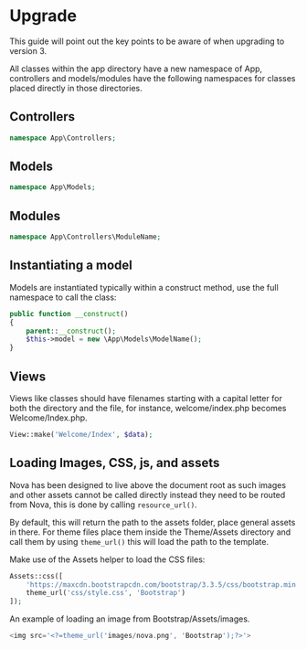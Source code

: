 # Upgrade

This guide will point out the key points to be aware of when upgrading to version 3.

All classes within the app directory have a new namespace of App, controllers and models/modules have the following namespaces for classes placed directly in those directories.

## Controllers

```php
namespace App\Controllers;
```

## Models

```php
namespace App\Models;
```

## Modules

```php
namespace App\Controllers\ModuleName;
```

## Instantiating a model

Models are instantiated typically within a construct method, use the full namespace to call the class:

```php
public function __construct()
{
    parent::__construct();
    $this->model = new \App\Models\ModelName();
}
```

## Views

Views like classes should have filenames starting with a capital letter for both the directory and the file, for instance, welcome/index.php becomes Welcome/Index.php.

```php
View::make('Welcome/Index', $data);
```

## Loading Images, CSS, js, and assets

Nova has been designed to live above the document root as such images and other assets cannot be called directly instead they need to be routed from Nova, this is done by calling `resource_url()`.

By default, this will return the path to the assets folder, place general assets in there. For theme files place them inside the Theme/Assets directory and call them by using `theme_url()` this will load the path to the template.

Make use of the Assets helper to load the CSS files:

```php
Assets::css([
    'https://maxcdn.bootstrapcdn.com/bootstrap/3.3.5/css/bootstrap.min.css',
    theme_url('css/style.css', 'Bootstrap')
]);
```

An example of loading an image from Bootstrap/Assets/images.

```php
<img src='<?=theme_url('images/nova.png', 'Bootstrap');?>'>
```

